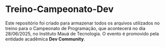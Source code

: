 # Treino-Campeonato-Dev

Este repositório foi criado para armazenar todos os arquivos utilizados no treino para o Campeonato de Programação, que acontecerá no dia 28/06/2025, no Instituto Mauá de Tecnologia. O evento é promovido pela entidade acadêmica **Dev Community**.